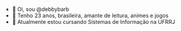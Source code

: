 - 👋 Oi, sou @debbybarb
- 👀 Tenho 23 anos, brasileira, amante de leitura, animes e jogos 
- 🌱 Atualmente estou cursando Sistemas de Informação na UFRRJ


<!---
debbybarb/debbybarb is a ✨ special ✨ repository because its `README.md` (this file) appears on your GitHub profile.
You can click the Preview link to take a look at your changes.
--->
